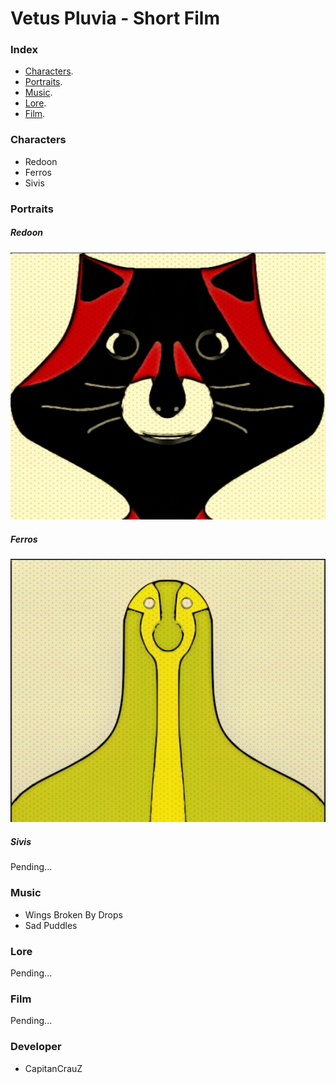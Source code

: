 # Vetus Pluvia - Short Film

### Index

- [Characters](#Characters).
- [Portraits](#Portraits).
- [Music](#Music).
- [Lore](#Lore).
- [Film](#Film).

### Characters
- Redoon
- Ferros
- Sivis

### Portraits

##### Redoon

![Image](https://github.com/CapitanCrauZ/Vetus-Pluvia/blob/master/Characters/Portrait/Redoon.png)

##### Ferros

![Image](https://github.com/CapitanCrauZ/Vetus-Pluvia/blob/master/Characters/Portrait/Ferros.png)

##### Sivis
Pending...

### Music
- Wings Broken By Drops
- Sad Puddles

### Lore
Pending...

### Film
Pending...

### Developer 
- CapitanCrauZ